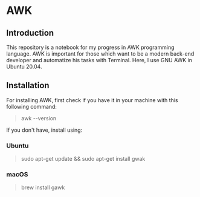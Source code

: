# AWK

## Introduction

 This repository is a notebook for my progress in AWK programming language. AWK is important for those which want to be a modern back-end developer and automatize his tasks with Terminal.
 Here, I use GNU AWK in Ubuntu 20.04.

## Installation

 For installing AWK, first check if you have it in your machine with this following command:
> awk --version
 
 If you don't have, install using:
 ### Ubuntu
> sudo apt-get update && sudo apt-get install gwak

 ### macOS
> brew install gawk
